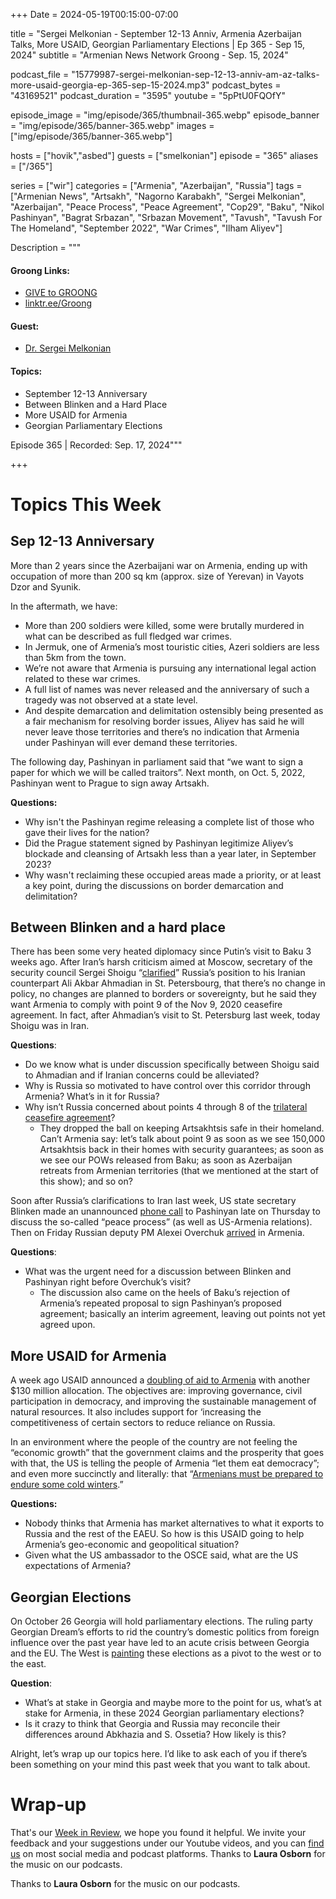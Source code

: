 +++
Date = 2024-05-19T00:15:00-07:00

title = "Sergei Melkonian - September 12-13 Anniv, Armenia Azerbaijan Talks, More USAID, Georgian Parliamentary Elections | Ep 365 - Sep 15, 2024"
subtitle = "Armenian News Network Groong - Sep. 15, 2024"

podcast_file = "15779987-sergei-melkonian-sep-12-13-anniv-am-az-talks-more-usaid-georgia-ep-365-sep-15-2024.mp3"
podcast_bytes = "43169521"
podcast_duration = "3595"
youtube = "5pPtU0FQOfY"

episode_image = "img/episode/365/thumbnail-365.webp"
episode_banner = "img/episode/365/banner-365.webp"
images = ["img/episode/365/banner-365.webp"]

hosts = ["hovik","asbed"]
guests = ["smelkonian"]
episode = "365"
aliases = ["/365"]

series = ["wir"]
categories = ["Armenia", "Azerbaijan", "Russia"]
tags = ["Armenian News", "Artsakh", "Nagorno Karabakh", "Sergei Melkonian", "Azerbaijan", "Peace Process", "Peace Agreement", "Cop29", "Baku", "Nikol Pashinyan", "Bagrat Srbazan", "Srbazan Movement", "Tavush", "Tavush For The Homeland", "September 2022", "War Crimes", "Ilham Aliyev"]

Description = """

#### Groong Links:
* [GIVE to GROONG](https://podcasts.groong.org/donate)
* [linktr.ee/Groong](https://linktr.ee/groong)

#### Guest:
* [Dr. Sergei Melkonian](/guest/smelkonian)

#### Topics:
* September 12-13 Anniversary
* Between Blinken and a Hard Place
* More USAID for Armenia
* Georgian Parliamentary Elections

Episode 365 | Recorded: Sep. 17, 2024"""

+++


# Topics This Week


## Sep 12-13 Anniversary 

More than 2 years since the Azerbaijani war on Armenia, ending up with occupation of more than 200 sq km (approx. size of Yerevan) in Vayots Dzor and Syunik.

In the aftermath, we have:



* More than 200 soldiers were killed, some were brutally murdered in what can be described as full fledged war crimes. 
* In Jermuk, one of Armenia’s most touristic cities, Azeri soldiers are less than 5km from the town.
* We’re not aware that Armenia is pursuing any international legal action related to these war crimes.
* A full list of names was never released and the anniversary of such a tragedy was not observed at a state level.
* And despite demarcation and delimitation ostensibly being presented as a fair mechanism for resolving border issues, Aliyev has said he will never leave those territories and there’s no indication that Armenia under Pashinyan will ever demand these territories.

The following day, Pashinyan in parliament said that “we want to sign a paper for which we will be called traitors”. Next month, on Oct. 5, 2022, Pashinyan went to Prague to sign away Artsakh.

**Questions:**



* Why isn't the Pashinyan regime releasing a complete list of those who gave their lives for the nation?
* Did the Prague statement signed by Pashinyan legitimize Aliyev’s blockade and cleansing of Artsakh less than a year later, in September 2023?
* Why wasn't reclaiming these occupied areas made a priority, or at least a key point, during the discussions on border demarcation and delimitation?


## Between Blinken and a hard place

There has been some very heated diplomacy since Putin’s visit to Baku 3 weeks ago. After Iran’s harsh criticism aimed at Moscow, secretary of the security council Sergei Shoigu “[clarified](https://www.azatutyun.am/a/33116439.html)” Russia’s position to his Iranian counterpart Ali Akbar Ahmadian in St. Petersbourg, that there’s no change in policy, no changes are planned to borders or sovereignty, but he said they want Armenia to comply with point 9 of the Nov 9, 2020 ceasefire agreement. In fact, after Ahmadian’s visit to St. Petersburg last week, today Shoigu was in Iran.

**Questions**:



* Do we know what is under discussion specifically between Shoigu said to Ahmadian and if Iranian concerns could be alleviated?
* Why is Russia so motivated to have control over this corridor through Armenia? What’s in it for Russia?
* Why isn’t Russia concerned about points 4 through 8 of the [trilateral ceasefire agreement](https://en.wikipedia.org/wiki/2020_Nagorno-Karabakh_ceasefire_agreement)?
    * They dropped the ball on keeping Artsakhtsis safe in their homeland. Can’t Armenia say: let’s talk about point 9 as soon as we see 150,000 Artsakhtsis back in their homes with security guarantees; as soon as we see our POWs released from Baku; as soon as Azerbaijan retreats from Armenian territories (that we mentioned at the start of this show); and so on?

Soon after Russia’s clarifications to Iran last week, US state secretary Blinken made an unannounced [phone call](https://www.azatutyun.am/a/33119285.html) to Pashinyan late on Thursday to discuss the so-called “peace process” (as well as US-Armenia relations). Then on Friday Russian deputy PM Alexei Overchuk [arrived](https://www.azatutyun.am/a/33119169.html) in Armenia.

**Questions**:



* What was the urgent need for a discussion between Blinken and Pashinyan right before Overchuk’s visit?
    * The discussion also came on the heels of Baku’s rejection of Armenia’s repeated proposal to sign Pashinyan’s proposed agreement; basically an interim agreement, leaving out points not yet agreed upon.


## More USAID for Armenia

A week ago USAID announced a [doubling of aid to Armenia](https://oc-media.org/usaid-doubles-aid-package-to-armenia-to-250-million/) with another $130 million allocation. The objectives are: improving governance, civil participation in democracy, and improving the sustainable management of natural resources. It also includes support for ‘increasing the competitiveness of certain sectors to reduce reliance on Russia.

In an environment where the people of the country are not feeling the “economic growth” that the government claims and the prosperity that goes with that, the US is telling the people of Armenia “let them eat democracy”; and even more succinctly and literally: that “[Armenians must be prepared to endure some cold winters](https://x.com/JAMnewsCaucasus/status/1834625406630347032).”

**Questions:**

* Nobody thinks that Armenia has market alternatives to what it exports to Russia and the rest of the EAEU. So how is this USAID going to help Armenia’s geo-economic and geopolitical situation?
* Given what the US ambassador to the OSCE said, what are the US expectations of Armenia?


## Georgian Elections

On October 26 Georgia will hold parliamentary elections. The ruling party Georgian Dream’s efforts to rid the country’s domestic politics from foreign influence over the past year have led to an acute crisis between Georgia and the EU. The West is [painting](https://www.rferl.org/a/salome-zurabishvili-parliamentary-election-october/33094630.html) these elections as a pivot to the west or to the east.

**Question**:

* What’s at stake in Georgia and maybe more to the point for us, what’s at stake for Armenia, in these 2024 Georgian parliamentary elections?
* Is it crazy to think that Georgia and Russia may reconcile their differences around Abkhazia and S. Ossetia? How likely is this?

Alright, let’s wrap up our topics here. I’d like to ask each of you if there’s been something on your mind this past week that you want to talk about.


# Wrap-up

That's our [Week in Review](https://podcasts.groong.org/), we hope you found it helpful. We invite your feedback and your suggestions under our Youtube videos, and you can [find us](https://linktr.ee/groong) on most social media and podcast platforms. Thanks to __Laura Osborn__ for the music on our podcasts.

Thanks to **Laura Osborn** for the music on our podcasts.
